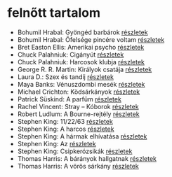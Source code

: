 # felnőtt tartalom

- Bohumil Hrabal: Gyöngéd barbárok [részletek](_details/Bohumil%20Hrabal.md#id_443)
- Bohumil Hrabal: Őfelsége pincére voltam [részletek](_details/Bohumil%20Hrabal.md#id_446)
- Bret Easton Ellis: Amerikai psycho [részletek](_details/Bret%20Easton%20Ellis.md#id_1446)
- Chuck Palahniuk: Cigányút [részletek](_details/Chuck%20Palahniuk.md#id_662)
- Chuck Palahniuk: Harcosok klubja [részletek](_details/Chuck%20Palahniuk.md#id_660)
- George R. R. Martin: Királyok csatája [részletek](_details/George%20R.%20R.%20Martin.md#id_418)
- Laura D.: Szex és tandíj [részletek](_details/Laura%20D..md#id_904)
- Maya Banks: Vénuszdombi mesék [részletek](_details/Maya%20Banks.md#id_285)
- Michael Crichton: Ködsárkányok [részletek](_details/Michael%20Crichton.md#id_755)
- Patrick Süskind: A parfüm [részletek](_details/Patrick%20S%C3%BCskind.md#id_408)
- Rachel Vincent: Stray – Kóborok [részletek](_details/Rachel%20Vincent.md#id_428)
- Robert Ludlum: A Bourne-rejtély [részletek](_details/Robert%20Ludlum.md#id_30)
- Stephen King: 11/22/63 [részletek](_details/Stephen%20King.md#id_523)
- Stephen King: A harcos [részletek](_details/Stephen%20King.md#id_539)
- Stephen King: A hármak elhívatása [részletek](_details/Stephen%20King.md#id_540)
- Stephen King: Az [részletek](_details/Stephen%20King.md#id_555)
- Stephen King: Csipkerózsikák [részletek](_details/Stephen%20King.md#id_1204)
- Thomas Harris: A bárányok hallgatnak [részletek](_details/Thomas%20Harris.md#id_1032)
- Thomas Harris: A vörös sárkány [részletek](_details/Thomas%20Harris.md#id_1031)